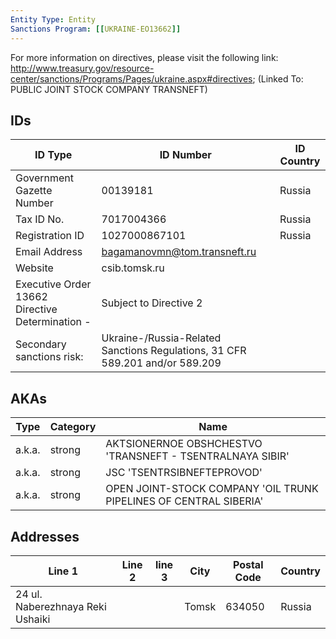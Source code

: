 ```yaml
---
Entity Type: Entity
Sanctions Program: [[UKRAINE-EO13662]]
---
```

For more information on directives, please visit the following link: http://www.treasury.gov/resource-center/sanctions/Programs/Pages/ukraine.aspx#directives; (Linked To: PUBLIC JOINT STOCK COMPANY TRANSNEFT)

## IDs
| ID Type | ID Number | ID Country |
|---------|-----------|------------|
| Government Gazette Number | 00139181 | Russia |
| Tax ID No. | 7017004366 | Russia |
| Registration ID | 1027000867101 | Russia |
| Email Address | bagamanovmn@tom.transneft.ru |  |
| Website | csib.tomsk.ru |  |
| Executive Order 13662 Directive Determination - | Subject to Directive 2 |  |
| Secondary sanctions risk: | Ukraine-/Russia-Related Sanctions Regulations, 31 CFR 589.201 and/or 589.209 |  |


## AKAs
| Type | Category | Name      | 
|------|----------|-----------|
| a.k.a. | strong | AKTSIONERNOE OBSHCHESTVO 'TRANSNEFT - TSENTRALNAYA SIBIR' |
| a.k.a. | strong | JSC 'TSENTRSIBNEFTEPROVOD' |
| a.k.a. | strong | OPEN JOINT-STOCK COMPANY 'OIL TRUNK PIPELINES OF CENTRAL SIBERIA' |


## Addresses
| Line 1 | Line 2 | line 3 | City | Postal Code| Country | 
|--------|--------|--------|------|------------|---------|
| 24 ul. Naberezhnaya Reki Ushaiki |  |  | Tomsk | 634050 | Russia |

